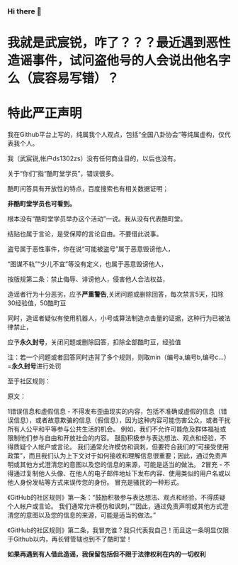 ### Hi there 👋

<!--
**ds1302zs/ds1302zs** is a ✨ _special_ ✨ repository because its `README.md` (this file) appears on your GitHub profile.

Here are some ideas to get you started:

- 🔭 I’m currently working on ...
- 🌱 I’m currently learning ...
- 👯 I’m looking to collaborate on ...
- 🤔 I’m looking for help with ...
- 💬 Ask me about ...
- 📫 How to reach me: ...
- 😄 Pronouns: ...
- ⚡ Fun fact: ...
-->



# 我就是武宸锐，咋了？？？最近遇到恶性造谣事件，试问盗他号的人会说出他名字么（宸容易写错）？


#  特此严正声明

  我在Github平台上写的，纯属我个人观点，包括“全国八卦协会”等纯属虚构，仅代表我个人。
  
  我（武宸锐,帐户ds1302zs）没有任何商业目的，以后也没有。
  
  关于“你们”指“酷町堂学员”，错误很多。
  
  酷町问答具有开放性的特点，百度搜索也有相关数据证明；
  
  **非酷町堂学员也可看到。**
  
  根本没有“酷町堂学员举办这个活动”一说。我从没有代表酷町堂。
  
  结贴也属于言论，是受保障的言论自由。不要借此说事。
  
  盗号属于恶性事件，你在说“可能被盗号”属于恶意毁谤他人，
  
  “图谋不轨”“少儿不宜”等没有定义，也属于恶意毁谤他人，
  
  按版规第二条：禁止侮辱、诽谤他人，侵害他人合法权益，
  
  造谣者行为十分恶劣，应予**严重警告**,关闭问题或删除回答，每次禁言5天，扣除30经验值，50酷町豆
  
  同时，造谣者疑似有使用机器人，小号或算法制造点击量的证据，这种行为已被法律禁止，
  
  应予**永久封号**，关闭问题或删除回答，扣除全部酷町豆，经验值
  
  注：若一个问题或者回答同时违背了多个规则，则取min（编号a,编号b,编号c...）=**永久封号**进行处罚
  
  至于社区规则：
  
  原文：
  
  1错误信息和虚假信息 - 不得发布歪曲现实的内容，包括不准确或虚假的信息（错误信息），或者故意欺骗的信息（假信息），因为这种内容可能伤害公众，或者干扰所有人公平和平等参与公共生活的机会。 例如，我们不允许可能危及群体福祉或限制他们参与自由和开放社会的内容。 鼓励积极参与表达想法、观点和经验，不得质疑个人帐户或言论。 我们通常允许模仿和讽刺，但要符合我们的“可接受使用政策”，而且我们认为上下文对于如何接收和理解信息很重要；因此，通过免责声明或其他方式澄清您的意图以及您的信息的来源，可能是适当的做法。
2冒充 - 不得通过复制他人头像、在他人的电子邮件地址下发布内容、使用类似的用户名或以他人身份发帖等方式来误传您的身份。 冒充是骚扰的一种形式。

  
  《GitHub的社区规则》第一条：“鼓励积极参与表达想法、观点和经验，不得质疑个人帐户或言论。 我们通常允许模仿和讽刺，”“因此，通过免责声明或其他方式澄清您的意图以及您的信息的来源，可能是适当的做法。”
  
  《GitHub的社区规则》第二条，我冒充谁？我只代表我自己！而且这一条明显仅限于Github以内，再长臂管辖也到不了酷町堂！
  
  **如果再遇到有人借此造谣，我保留包括但不限于法律权利在内的一切权利**
